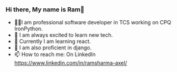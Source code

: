 ### Hi there, My name is Ram👋

- 👨‍💻I am professional software developer in TCS working on CPQ IronPython.
- 🔭 I am always excited to learn new tech.
- 📝 Currently I am learning react.
- 🌱 I am also proficient in django.
- 📫 How to reach me: On LinkedIn https://www.linkedin.com/in/ramsharma-axel/
